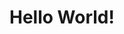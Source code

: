 <!DOCTYPE html>
<html lang="en">
<head>
    <meta charset="UTF-8">
    <meta http-equiv="X-UA-Compatible" content="IE=edge">
    <meta name="viewport" content="width=device-width, initial-scale=1.0">
    <title>咸鱼</title>
    <link rel="stylesheet" href="css.css">
</head>
<body>
    <h1>Hello World!</h1>
</body>
</html>
